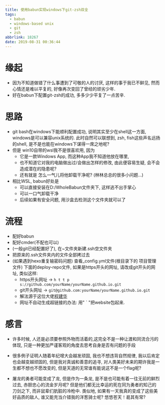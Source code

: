 ```yaml
---
title: 使用babun实现windows下git-zsh双全
tags:
  - babun
  - windows-based unix
  - git
  - zsh
abbrlink: 18267
date: 2019-08-31 00:36:44
---
```

# 缘起

- 因为不知道做错了什么事遭到了可敬的人的讨厌, 这样的事于我已不鲜见, 然而心情还是难以平复的, 好像再次变回了曾经的顽劣少年.
- 好在babun下配置git-zsh的成功, 多多少少平复了一点苦辛.

# 思路

- git bash在windows下能顺利配置成功, 说明其实至少在shell这一方面, windows是可以兼容unix系统的. 此时自然可以联想到, zsh, fish这些声名远扬的shell, 是不是也能在windows下谋得一席之地呢?
- 但是 win10自带的wsl我不是很喜欢用, 因为
    - 它是一款Windows App, 而这种App我不知道他放在哪里, 
    - 也不知道它对我的电脑做出过/会做出怎样的修改, 由此便容易生疑, 会不会造成潜在的隐患呢? 
    - 还有就是 怎么一气儿将他卸载干净呢? (林林总总的很多小问题...)
- 相比WSL, babun好处是
    - 可以直接安装在D:/WholeBabun文件夹下, 这样逃不出手掌心
    - 可以一口气卸载干净
    - 后续如果有安全问题, 用沙盒去检测这个文件夹就可以了


# 流程
- 配好babun
- 配好cmder(不配也可以)
- (一般git已经配置好了), 在~文件夹新建.ssh空文件夹
- 把原来的.ssh文件夹内的文件全部拷过去
- (如果遇到hexo重复输密码问题) 查看_config.yml文件(根目录下的 项目管理文件) 下面的deploy-repo文件, 如果是https开头的网址, 请改成git开头的网址, 类似这样:
    - https开头网址  -> `h t t p s://github.com/yourName/yourName.github.io.git`
    - git开头网址  -> `git@github.com:yourName/yourName.github.io.git`
    - 解法源于这位大佬[程建华](`https://web.archive.org/web/20220605131005/https://segmentfault.com/a/1190000005125610`)
    - 网址不自动生成超链接的办法: 用" ` "把website包起来.

# 感言
- 许多时候, 人还是必须要参照外物而活着的,这完全不是一种让渡和同流合污的体现, 只是一种更加严谨客观的角度去思考自身是否有问题的手段

- 很多例子证明人随着年纪增大会越发顽固, 我也不想违背自然规律, 我以后肯定也会越变越顽固的, 但是我对真诚和善意的追寻, 对人类美好未来的期许我是一生都不想也不愿改变的, 但是天道的无常谁有能说这不是一个flag呢?

- 屠龙的勇者可能变成了龙, 但是作为一条龙, 是不是也可能有着一往无前的鲜烈过去, 赤胆忠心的流金岁月呢? 但是他们都无比幸运的死在同为勇者的知己的刀剑之下, 而非鼠辈们肮脏的冷枪中. 类似地, 如果有一天我真的变成了这些美好品质的敌人, 谁又能充当介错我的洋葱骑士呢? 悠悠苍天！曷其有常?
